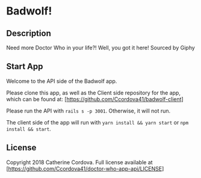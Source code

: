 # Badwolf!

## Description
Need more Doctor Who in your life?! Well, you got it here!
Sourced by Giphy

 ## Start App

Welcome to the API side of the Badwolf app.

Please clone this app, as well as the Client side repository for the app, which can be found at: [https://github.com/Ccordova41/badwolf-client]

 Please run the API with `rails s -p 3001`. Otherwise, it will not run.

 The client side of the app will run with `yarn install && yarn start` or `npm install && start`.

 ## License

 Copyright 2018 Catherine Cordova. Full license available at [https://github.com/Ccordova41/doctor-who-app-api/LICENSE]  
